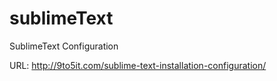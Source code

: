 # sublimeText

SublimeText Configuration


URL: http://9to5it.com/sublime-text-installation-configuration/
